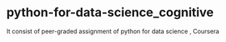 # python-for-data-science_cognitive
It consist of peer-graded assignment of python for data science , Coursera
